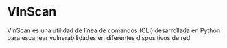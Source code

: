 # VlnScan
VlnScan es una utilidad de línea de comandos (CLI) desarrollada en Python para escanear vulnerabilidades en diferentes dispositivos de red.
